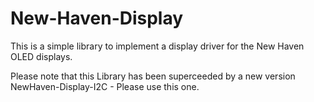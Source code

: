 # New-Haven-Display

This is a simple library to implement a display driver for the New Haven OLED displays.  

Please note that this Library has been superceeded by a new version NewHaven-Display-I2C  - Please use this one.
